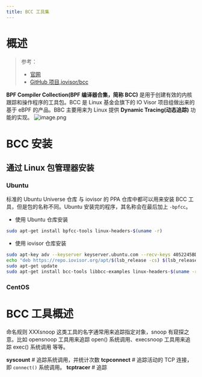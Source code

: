 ```yaml
---
title: BCC 工具集
---
```


# 概述

> 参考：
>
> - [官网](https://iovisor.github.io/bcc/)
> - [GitHub 项目,iovisor/bcc](https://github.com/iovisor/bcc)

**BPF Compiler Collection(BPF 编译器合集，简称 BCC)** 是用于创建有效的内核跟踪和操作程序的工具包。BCC 是 Linux 基金会旗下的 IO Visor 项目组做出来的基于 eBPF 的产品。BBC 主要用来为 Linux 提供 **Dynamic Tracing(动态追踪)** 功能的实现。
![image.png](https://notes-learning.oss-cn-beijing.aliyuncs.com/ng174l/1619076409581-b90915a0-9bcb-4aa7-8ea4-4f0d66048ddd.png)

# BCC 安装

## 通过 Linux 包管理器安装

### Ubuntu

标准的 Ubuntu Universe 仓库 与 iovisor 的 PPA 仓库中都可以用来安装 BCC 工具，但是包的名称不同。Ubuntu 安装完的程序，其名称会在最后加上 `-bpfcc`。

- 使用 Ubuntu 仓库安装

```bash
sudo apt-get install bpfcc-tools linux-headers-$(uname -r)
```

- 使用 iovisor 仓库安装

```bash
sudo apt-key adv --keyserver keyserver.ubuntu.com --recv-keys 4052245BD4284CDD
echo "deb https://repo.iovisor.org/apt/$(lsb_release -cs) $(lsb_release -cs) main" | sudo tee /etc/apt/sources.list.d/iovisor.list
sudo apt-get update
sudo apt-get install bcc-tools libbcc-examples linux-headers-$(uname -r)
```

### CentOS

# BCC 工具概述

命名规则
XXXsnoop 这类工具的名字通常用来追踪指定对象，snoop 有窥探之意。比如 opensnoop 工具用来追踪 open() 系统调用、execsnoop 工具用来追踪 exec() 系统调用 等等。

**syscount** # 追踪系统调用，并统计次数
**tcpconnect** # 追踪活动的 TCP 连接，即 `connect()` 系统调用。
**tcptracer** # 追踪

